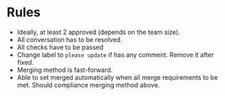 # Rules

- Ideally, at least 2 approved (depends on the team size).
- All conversation has to be resolved.
- All checks have to be passed
- Change label to `please update` if has any comment. Remove it after fixed.
- Merging method is fast-forward.
- Able to set merged automatically when all merge requirements to be met. Should compliance merging method above.
